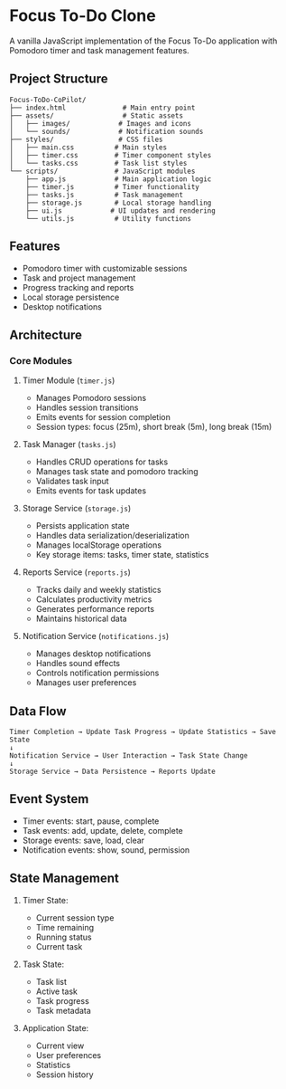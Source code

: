 # Focus To-Do Clone

A vanilla JavaScript implementation of the Focus To-Do application with Pomodoro timer and task management features.

## Project Structure

```
Focus-ToDo-CoPilot/
├── index.html              # Main entry point
├── assets/                 # Static assets
│   ├── images/            # Images and icons
│   └── sounds/            # Notification sounds
├── styles/                # CSS files
│   ├── main.css          # Main styles
│   ├── timer.css         # Timer component styles
│   └── tasks.css         # Task list styles
└── scripts/              # JavaScript modules
    ├── app.js            # Main application logic
    ├── timer.js          # Timer functionality
    ├── tasks.js          # Task management
    ├── storage.js        # Local storage handling
    ├── ui.js            # UI updates and rendering
    └── utils.js          # Utility functions
```

## Features
- Pomodoro timer with customizable sessions
- Task and project management
- Progress tracking and reports
- Local storage persistence
- Desktop notifications

## Architecture

### Core Modules
1. Timer Module (`timer.js`)
   - Manages Pomodoro sessions
   - Handles session transitions
   - Emits events for session completion
   - Session types: focus (25m), short break (5m), long break (15m)

2. Task Manager (`tasks.js`)
   - Handles CRUD operations for tasks
   - Manages task state and pomodoro tracking
   - Validates task input
   - Emits events for task updates

3. Storage Service (`storage.js`)
   - Persists application state
   - Handles data serialization/deserialization
   - Manages localStorage operations
   - Key storage items: tasks, timer state, statistics

4. Reports Service (`reports.js`)
   - Tracks daily and weekly statistics
   - Calculates productivity metrics
   - Generates performance reports
   - Maintains historical data

5. Notification Service (`notifications.js`)
   - Manages desktop notifications
   - Handles sound effects
   - Controls notification permissions
   - Manages user preferences

## Data Flow
```
Timer Completion → Update Task Progress → Update Statistics → Save State
↓
Notification Service → User Interaction → Task State Change
↓
Storage Service → Data Persistence → Reports Update
```

## Event System
- Timer events: start, pause, complete
- Task events: add, update, delete, complete
- Storage events: save, load, clear
- Notification events: show, sound, permission

## State Management
1. Timer State:
   - Current session type
   - Time remaining
   - Running status
   - Current task

2. Task State:
   - Task list
   - Active task
   - Task progress
   - Task metadata

3. Application State:
   - Current view
   - User preferences
   - Statistics
   - Session history
